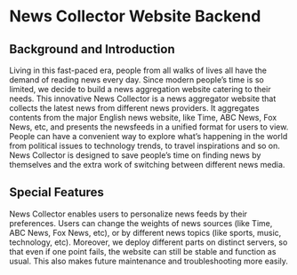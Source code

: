 # News Collector Website Backend
## Background and Introduction
Living in this fast-paced era, people from all walks of lives all have
the demand of reading news every day. Since modern people’s
time is so limited, we decide to build a news aggregation website
catering to their needs. This innovative News Collector is a news
aggregator website that collects the latest news from different
news providers. It aggregates contents from the major English news
website, like Time, ABC News, Fox News, etc, and presents the
newsfeeds in a unified format for users to view. People can have a
convenient way to explore what’s happening in the world from
political issues to technology trends, to travel inspirations and so on.
News Collector is designed to save people’s time on finding news
by themselves and the extra work of switching between different
news media.

## Special Features
News Collector enables users to personalize news feeds by their
preferences. Users can change the weights of news sources (like
Time, ABC News, Fox News, etc), or by different news topics (like
sports, music, technology, etc). Moreover, we deploy different parts on
distinct servers, so that even if one point fails, the website can still be
stable and function as usual. This also makes future maintenance and
troubleshooting more easily.
